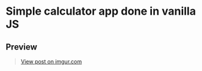 # Simple calculator app done in vanilla JS

## Preview

<blockquote class="imgur-embed-pub" lang="en" data-id="8gfJY5Y"><a href="https://imgur.com/8gfJY5Y">View post on imgur.com</a></blockquote><script async src="//s.imgur.com/min/embed.js" charset="utf-8"></script>
